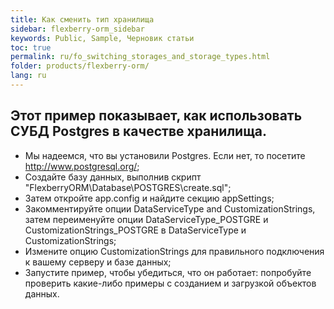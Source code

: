 ```yaml
---
title: Как сменить тип хранилища
sidebar: flexberry-orm_sidebar
keywords: Public, Sample, Черновик статьи
toc: true
permalink: ru/fo_switching_storages_and_storage_types.html
folder: products/flexberry-orm/
lang: ru
---
```


## Этот пример показывает, как использовать СУБД Postgres в качестве хранилища.

* Мы надеемся, что вы установили Postgres. Если нет, то посетите http://www.postgresql.org/;
* Создайте базу данных, выполнив скрипт "FlexberryORM\Database\POSTGRES\create.sql";
* Затем откройте app.config и найдите секцию appSettings;
* Закомментируйте опции DataServiceType and CustomizationStrings, затем переименуйте опции DataServiceType_POSTGRE и CustomizationStrings_POSTGRE в DataServiceType и CustomizationStrings;
* Измените опцию CustomizationStrings для правильного подключения к вашему серверу и базе данных;
* Запустите пример, чтобы убедиться, что он работает: попробуйте проверить какие-либо примеры с созданием и загрузкой объектов данных.

